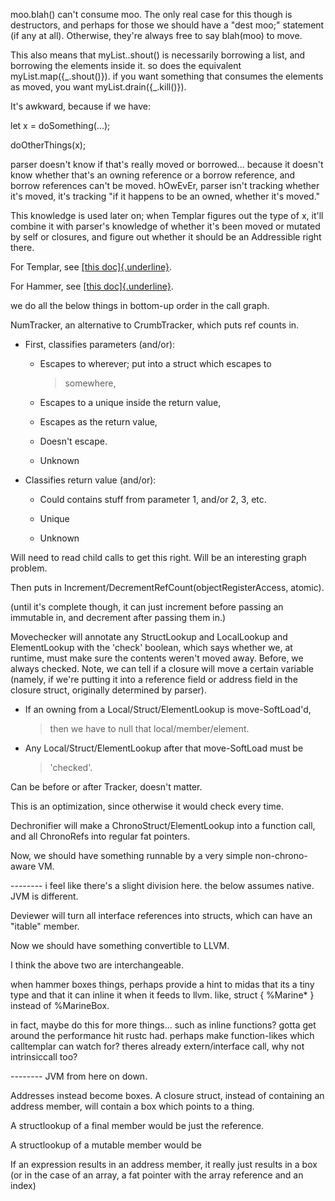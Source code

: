 
moo.blah() can't consume moo. The only real case for this though is
destructors, and perhaps for those we should have a "dest moo;"
statement (if any at all). Otherwise, they're always free to say
blah(moo) to move.

This also means that myList..shout() is necessarily borrowing a list,
and borrowing the elements inside it. so does the equivalent
myList.map({\_.shout()}). if you want something that consumes the
elements as moved, you want myList.drain({\_.kill()}).

It's awkward, because if we have:

let x = doSomething(\...);

doOtherThings(x);

parser doesn't know if that's really moved or borrowed... because it
doesn't know whether that's an owning reference or a borrow reference,
and borrow references can't be moved. hOwEvEr, parser isn't tracking
whether it's moved, it's tracking "if it happens to be an owned, whether
it's moved."

This knowledge is used later on; when Templar figures out the type of x,
it'll combine it with parser's knowledge of whether it's been moved or
mutated by self or closures, and figure out whether it should be an
Addressible right there.


For Templar, see [[this
doc]{.underline}](https://docs.google.com/document/d/1vfK8DGPKjpvS3eb-sVtOL_3jjtvP1ZKCn0cQ-Yoe1QY/edit).

For Hammer, see [[this
doc]{.underline}](https://docs.google.com/document/d/1sVc4Ti7HaR61ku8FhtbIO7ha_V0j0kMTiKZs9cStwjI/edit).

we do all the below things in bottom-up order in the call graph.

NumTracker, an alternative to CrumbTracker, which puts ref counts in.

-   First, classifies parameters (and/or):

    -   Escapes to wherever; put into a struct which escapes to
        > somewhere,

    -   Escapes to a unique inside the return value,

    -   Escapes as the return value,

    -   Doesn't escape.

    -   Unknown

-   Classifies return value (and/or):

    -   Could contains stuff from parameter 1, and/or 2, 3, etc.

    -   Unique

    -   Unknown

Will need to read child calls to get this right. Will be an interesting
graph problem.

Then puts in Increment/DecrementRefCount(objectRegisterAccess, atomic).

(until it's complete though, it can just increment before passing an
immutable in, and decrement after passing them in.)

Movechecker will annotate any StructLookup and LocalLookup and
ElementLookup with the 'check' boolean, which says whether we, at
runtime, must make sure the contents weren't moved away. Before, we
always checked. Note, we can tell if a closure will move a certain
variable (namely, if we're putting it into a reference field or address
field in the closure struct, originally determined by parser).

-   If an owning from a Local/Struct/ElementLookup is move-SoftLoad'd,
    > then we have to null that local/member/element.

-   Any Local/Struct/ElementLookup after that move-SoftLoad must be
    > 'checked'.

Can be before or after Tracker, doesn't matter.

This is an optimization, since otherwise it would check every time.

Dechronifier will make a ChronoStruct/ElementLookup into a function
call, and all ChronoRefs into regular fat pointers.

Now, we should have something runnable by a very simple non-chrono-aware
VM.

\-\-\-\-\-\-\-- i feel like there's a slight division here. the below
assumes native. JVM is different.

Deviewer will turn all interface references into structs, which can have
an "itable" member.

Now we should have something convertible to LLVM.

I think the above two are interchangeable.

when hammer boxes things, perhaps provide a hint to midas that its a
tiny type and that it can inline it when it feeds to llvm. like, struct
{ %Marine\* } instead of %MarineBox.

in fact, maybe do this for more things\... such as inline functions?
gotta get around the performance hit rustc had. perhaps make
function-likes which calltemplar can watch for? theres already
extern/interface call, why not intrinsiccall too?

\-\-\-\-\-\-\-- JVM from here on down.

Addresses instead become boxes. A closure struct, instead of containing
an address member, will contain a box which points to a thing.

A structlookup of a final member would be just the reference.

A structlookup of a mutable member would be

If an expression results in an address member, it really just results in
a box (or in the case of an array, a fat pointer with the array
reference and an index)
